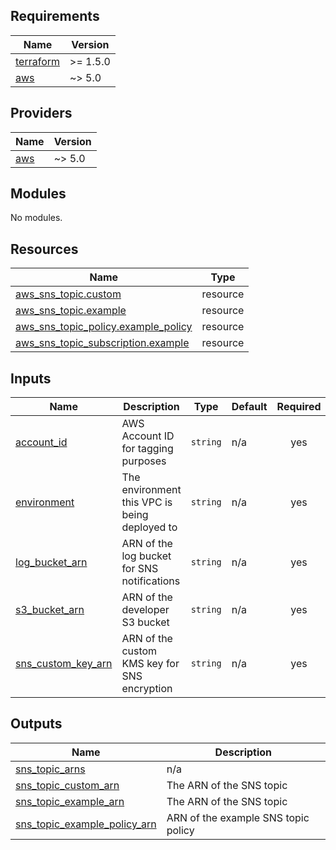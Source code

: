 ## Requirements

| Name | Version |
|------|---------|
| <a name="requirement_terraform"></a> [terraform](#requirement\_terraform) | >= 1.5.0 |
| <a name="requirement_aws"></a> [aws](#requirement\_aws) | ~> 5.0 |

## Providers

| Name | Version |
|------|---------|
| <a name="provider_aws"></a> [aws](#provider\_aws) | ~> 5.0 |

## Modules

No modules.

## Resources

| Name | Type |
|------|------|
| [aws_sns_topic.custom](https://registry.terraform.io/providers/hashicorp/aws/latest/docs/resources/sns_topic) | resource |
| [aws_sns_topic.example](https://registry.terraform.io/providers/hashicorp/aws/latest/docs/resources/sns_topic) | resource |
| [aws_sns_topic_policy.example_policy](https://registry.terraform.io/providers/hashicorp/aws/latest/docs/resources/sns_topic_policy) | resource |
| [aws_sns_topic_subscription.example](https://registry.terraform.io/providers/hashicorp/aws/latest/docs/resources/sns_topic_subscription) | resource |

## Inputs

| Name | Description | Type | Default | Required |
|------|-------------|------|---------|:--------:|
| <a name="input_account_id"></a> [account\_id](#input\_account\_id) | AWS Account ID for tagging purposes | `string` | n/a | yes |
| <a name="input_environment"></a> [environment](#input\_environment) | The environment this VPC is being deployed to | `string` | n/a | yes |
| <a name="input_log_bucket_arn"></a> [log\_bucket\_arn](#input\_log\_bucket\_arn) | ARN of the log bucket for SNS notifications | `string` | n/a | yes |
| <a name="input_s3_bucket_arn"></a> [s3\_bucket\_arn](#input\_s3\_bucket\_arn) | ARN of the developer S3 bucket | `string` | n/a | yes |
| <a name="input_sns_custom_key_arn"></a> [sns\_custom\_key\_arn](#input\_sns\_custom\_key\_arn) | ARN of the custom KMS key for SNS encryption | `string` | n/a | yes |

## Outputs

| Name | Description |
|------|-------------|
| <a name="output_sns_topic_arns"></a> [sns\_topic\_arns](#output\_sns\_topic\_arns) | n/a |
| <a name="output_sns_topic_custom_arn"></a> [sns\_topic\_custom\_arn](#output\_sns\_topic\_custom\_arn) | The ARN of the SNS topic |
| <a name="output_sns_topic_example_arn"></a> [sns\_topic\_example\_arn](#output\_sns\_topic\_example\_arn) | The ARN of the SNS topic |
| <a name="output_sns_topic_example_policy_arn"></a> [sns\_topic\_example\_policy\_arn](#output\_sns\_topic\_example\_policy\_arn) | ARN of the example SNS topic policy |

